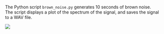 The Python script `brown_noise.py` generates 10 seconds of brown noise.
The script displays a plot of the spectrum of the signal, and saves
the signal to a WAV file.

![](https://github.com/WarrenWeckesser/experiments/blob/master/python/scipy/brown-noise/brown-spectrum.svg)
